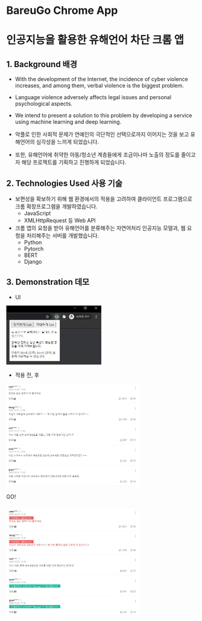 # BareuGo Chrome App

# 인공지능을 활용한 유해언어 차단 크롬 앱

## 1. Background 배경

-   With the development of the Internet, the incidence of cyber violence increases, and among them, verbal violence is the biggest problem.
-   Language violence adversely affects legal issues and personal psychological aspects.
-   We intend to present a solution to this problem by developing a service using machine learning and deep learning.

-   악플로 인한 사회적 문제가 연예인의 극단적인 선택으로까지 이어지는 것을 보고 유해언어의 심각성을 느끼게 되었습니다.
-   또한, 유해언어에 취약한 아동/청소년 계층들에게 조금이나마 노출의 정도를 줄이고자 해당 프로젝트를 기획하고 진행하게 되었습니다.

## 2. Technologies Used 사용 기술

-   보편성을 확보하기 위해 웹 환경에서의 적용을 고려하여 클라이언트 프로그램으로 크롬 확장프로그램을 개발하였습니다.
    -   JavaScript
    -   XMLHttpRequest 등 Web API
-   크롬 앱의 요청을 받아 유해언어를 분류해주는 자연어처리 인공지능 모델과, 웹 요청을 처리해주는 서버를 개발했습니다.
    -   Python
    -   Pytorch
    -   BERT
    -   Django

## 3. Demonstration 데모

-   UI

<img src="images\ui.JPG" width="50%" height="20%" alt="UI"></img>

-   적용 전, 후

<img src="images\before.JPG" width="70%" height="30%" alt="적용 전" style=""></img>

GO!

<img src="images\after.JPG" width="70%" height="30%" alt="적용 후" style="margin: 2% 0 0 0" ></img>
